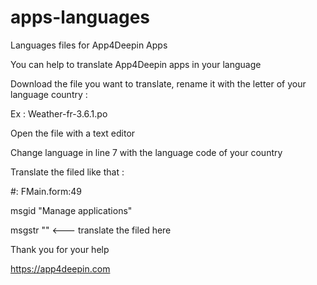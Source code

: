# apps-languages
Languages files for App4Deepin Apps

You can help to translate App4Deepin apps in your language

Download the file you want to translate, rename it with the letter of your language country :

Ex : Weather-fr-3.6.1.po

Open the file with a text editor

Change language in line 7 with the language code of your country

Translate the filed like that :

#: FMain.form:49

msgid "Manage applications"

msgstr ""   <--- translate the filed here


Thank you for your help

https://app4deepin.com
